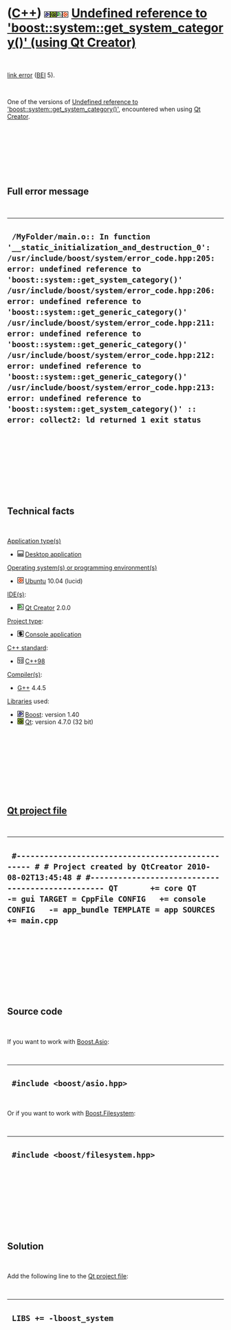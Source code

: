 



 

 

 

 

 

([C++](Cpp.md)) ![Boost](PicBoost.png)![Qt](PicQt.png)![Qt Creator](PicQtCreator.png)![Ubuntu](PicUbuntu.png) [Undefined reference to 'boost::system::get\_system\_category()' (using Qt Creator)](CppLinkErrorUndefinedReferenceToBoostSystemGet_system_categoryQtCreator.md)
================================================================================================================================================================================================================================================================================

 

[link error](CppLinkError.md) ([BEI](CppBei.md) 5).

 

One of the versions of [Undefined reference to
'boost::system::get\_system\_category()'](CppLinkErrorUndefinedReferenceToBoostSystemGet_system_category.md),
encountered when using [Qt Creator](CppQtCreator.md).

 

 

 

 

Full error message
------------------

 

  --------------------------------------------------------------------------------------------------------------------------------------------------------------------------------------------------------------------------------------------------------------------------------------------------------------------------------------------------------------------------------------------------------------------------------------------------------------------------------------------------------------------------------------------------------------------------------------------------------------------------------------------------------------------------------------------------------------------------------
  ` /MyFolder/main.o:: In function '__static_initialization_and_destruction_0': /usr/include/boost/system/error_code.hpp:205: error: undefined reference to 'boost::system::get_system_category()' /usr/include/boost/system/error_code.hpp:206: error: undefined reference to 'boost::system::get_generic_category()' /usr/include/boost/system/error_code.hpp:211: error: undefined reference to 'boost::system::get_generic_category()' /usr/include/boost/system/error_code.hpp:212: error: undefined reference to 'boost::system::get_generic_category()' /usr/include/boost/system/error_code.hpp:213: error: undefined reference to 'boost::system::get_system_category()' :: error: collect2: ld returned 1 exit status`
  --------------------------------------------------------------------------------------------------------------------------------------------------------------------------------------------------------------------------------------------------------------------------------------------------------------------------------------------------------------------------------------------------------------------------------------------------------------------------------------------------------------------------------------------------------------------------------------------------------------------------------------------------------------------------------------------------------------------------------

 

 

 

 

 

Technical facts
---------------

 

[Application type(s)](CppApplication.md)

-   ![Desktop](PicDesktop.png) [Desktop
    application](CppDesktopApplication.md)

[Operating system(s) or programming environment(s)](CppOs.md)

-   ![Ubuntu](PicUbuntu.png) [Ubuntu](CppUbuntu.md) 10.04 (lucid)

[IDE(s)](CppIde.md):

-   ![Qt Creator](PicQtCreator.png) [Qt Creator](CppQtCreator.md) 2.0.0

[Project type](CppQtProjectType.md):

-   ![console](PicConsole.png) [Console
    application](CppConsoleApplication.md)

[C++ standard](CppStandard.md):

-   ![C++98](PicCpp98.png) [C++98](Cpp98.md)

[Compiler(s)](CppCompiler.md):

-   [G++](CppGpp.md) 4.4.5

[Libraries](CppLibrary.md) used:

-   ![Boost](PicBoost.png) [Boost](CppBoost.md): version 1.40
-   ![Qt](PicQt.png) [Qt](CppQt.md): version 4.7.0 (32 bit)

 

 

 

 

 

[Qt project file](CppQtProjectFile.md)
---------------------------------------

 

  -------------------------------------------------------------------------------------------------------------------------------------------------------------------------------------------------------------------------------------------------------------------------------------------------
  ` #------------------------------------------------- # # Project created by QtCreator 2010-08-02T13:45:48 # #------------------------------------------------- QT       += core QT       -= gui TARGET = CppFile CONFIG   += console CONFIG   -= app_bundle TEMPLATE = app SOURCES += main.cpp`
  -------------------------------------------------------------------------------------------------------------------------------------------------------------------------------------------------------------------------------------------------------------------------------------------------

 

 

 

 

 

Source code
-----------

 

If you want to work with [Boost.Asio](CppAsio.md):

 

  ------------------------------
  ` #include <boost/asio.hpp>`
  ------------------------------

 

Or if you want to work with [Boost.Filesystem](CppFilesystem.md):

 

  ------------------------------------
  ` #include <boost/filesystem.hpp>`
  ------------------------------------

 

 

 

 

 

Solution
--------

 

Add the following line to the [Qt project file](CppQtProjectFile.md):

 

  ---------------------------
  ` LIBS += -lboost_system`
  ---------------------------

 

 

 

 

 





 



